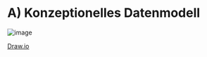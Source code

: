 # A) Konzeptionelles Datenmodell 

![image](https://github.com/user-attachments/assets/c3cd750d-644a-4bff-8f70-0d7f6f5c49fb)

[Draw.io](Konzeptionell.drawio)

